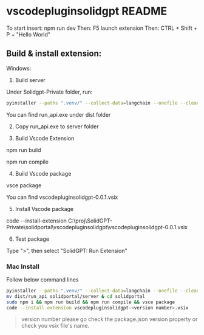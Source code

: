 # vscodepluginsolidgpt README

To start insert: npm run dev
Then: F5 launch extension
Then: CTRL + Shift + P + "Hello World"


## Build & install extension:
Windows:
1. Build server

Under Solidgpt-Private folder, run: 
```sh
pyinstaller --paths ".venv/" --collect-data=langchain --onefile --clean --name "run_api" run_api.py
```


You can find run_api.exe under dist folder

2. Copy run_api.exe to server folder

3. Build Vscode Extension

npm run build

npm run compile

4. Build Vscode package

vsce package

You can find vscodepluginsolidgpt-0.0.1.vsix

5. Install Vscode package

code --install-extension C:\proj\SolidGPT-Private\solidportal\vscodepluginsolidgpt\vscodepluginsolidgpt-0.0.1.vsix

6. Test package

Type ">", then select "SolidGPT: Run Extension"

### Mac Install
Follow below command lines
```sh
pyinstaller --paths ".venv/" --collect-data=langchain --onefile --clean --name "run_api" run_api.py --hidden-import=tiktoken_ext.openai_public --hidden-import=tiktoken_ext
mv dist/run_api solidportal/server & cd solidportal
sudo npm i && npm run build && npm run compile && vsce package
code --install-extension vscodepluginsolidgpt-<version number>.vsix
```
> version number please go check the package.json version property or check you vsix file's name.